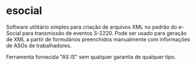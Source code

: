 # esocial

Software utilitário simples para criação de arquivos XML no padrão do e-Social para transmissão de eventos S-2220.
Pode ser usado para geração de XML a partir de formulários preenchidos manualmente com informações de ASOs de trabalhadores.

Ferramenta fornecida "AS IS" sem qualquer garantia de qualquer tipo.
